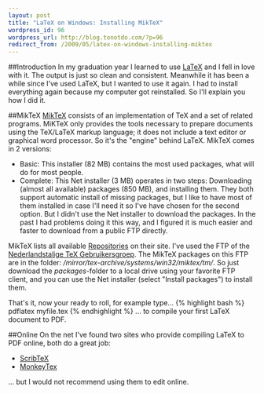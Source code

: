 ```yaml
---
layout: post
title: "LaTeX on Windows: Installing MikTeX"
wordpress_id: 96
wordpress_url: http://blog.tonotdo.com/?p=96
redirect_from: /2009/05/latex-on-windows-installing-miktex
---
```


##Introduction
In my graduation year I learned to use [LaTeX](http://en.wikipedia.org/wiki/LaTeX) and I fell in love with it. The output is just so clean and consistent.
Meanwhile it has been a while since I've used LaTeX, but I wanted to use it again. I had to install everything again because my computer got reinstalled. So I'll explain you how I did it.

##MikTeX
[MikTeX](http://www.miktex.org/) consists of an implementation of TeX and a set of related programs. MiKTeX only provides the tools necessary to prepare documents using the TeX/LaTeX markup language; it does not include a text editor or graphical word processor. So it's the "engine" behind LaTeX.
MikTeX comes in 2 versions:
- Basic: This installer (82 MB) contains the most used packages, what will do for most people.
- Complete: This Net installer (3 MB) operates in two steps: Downloading (almost all available) packages (850 MB), and installing them.
They both support automatic install of missing packages, but I like to have most of them installed in case I'll need it so I've have chosen for the second option.
But I didn't use the Net installer to download the packages. In the past I had problems doing it this way, and I figured it is much easier and faster to download from a public FTP directly.

MikTeX lists all available [Repositories](http://miktex.org/pkg/Repositories.aspx) on their site. I've used the FTP of the [Nederlandstalige TeX Gebruikersgroep](ftp://ftp.ntg.nl). The MikTeX packages on this FTP are in the folder: */mirror/tex-archive/systems/win32/miktex/tm/*. So just download the *packages*-folder to a local drive using your favorite FTP client, and you can use the Net installer (select "Install packages") to install them.

That's it, now your ready to roll, for example type...
{% highlight bash %}
pdflatex myfile.tex
{% endhighlight %}
... to compile your first LaTeX document to PDF.

##Online
On the net I've found two sites who provide compiling LaTeX to PDF online, both do a great job:
- [ScribTeX](http://www.scribtex.com/)
- [MonkeyTex](http://www.monkeytex.com/)

... but I would not recommend using them to edit online.
